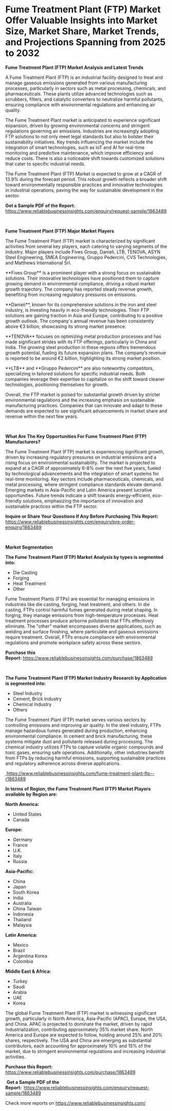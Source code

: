 <p><h1>Fume Treatment Plant (FTP) Market Offer Valuable Insights into Market Size, Market Share, Market Trends, and Projections Spanning from 2025 to 2032</h1></p><p><strong>Fume Treatment Plant (FTP) Market Analysis and Latest Trends</strong></p>
<p><p>A Fume Treatment Plant (FTP) is an industrial facility designed to treat and manage gaseous emissions generated from various manufacturing processes, particularly in sectors such as metal processing, chemicals, and pharmaceuticals. These plants utilize advanced technologies such as scrubbers, filters, and catalytic converters to neutralize harmful pollutants, ensuring compliance with environmental regulations and enhancing air quality.</p><p>The Fume Treatment Plant market is anticipated to experience significant expansion, driven by growing environmental concerns and stringent regulations governing air emissions. Industries are increasingly adopting FTP solutions to not only meet legal standards but also to bolster their sustainability initiatives. Key trends influencing the market include the integration of smart technologies, such as IoT and AI for real-time monitoring and predictive maintenance, which improve efficiency and reduce costs. There is also a noticeable shift towards customized solutions that cater to specific industrial needs.</p><p>The Fume Treatment Plant (FTP) Market is expected to grow at a CAGR of 13.9% during the forecast period. This robust growth reflects a broader shift toward environmentally responsible practices and innovative technologies in industrial operations, paving the way for sustainable development in the sector.</p></p>
<p><strong>Get a Sample PDF of the Report:&nbsp;</strong> <a href="https://www.reliablebusinessinsights.com/enquiry/request-sample/1863489?utm_campaign=2306&utm_medium=2&utm_source=Github&utm_content=ia&utm_term=12042025&utm_id=fume-treatment-plant-ftp">https://www.reliablebusinessinsights.com/enquiry/request-sample/1863489</a></p>
<p>&nbsp;</p>
<p><strong>Fume Treatment Plant (FTP) Major Market Players</strong></p>
<p><p>The Fume Treatment Plant (FTP) market is characterized by significant activities from several key players, each catering to varying segments of the industry. Major players include Fives Group, Danieli, LTB, TENOVA, ASYN Steel Engineering, SMEA Engineering, Gruppo Pedercini, CVS Technologies, and Matthews International Srl. </p><p>**Fives Group** is a prominent player with a strong focus on sustainable solutions. Their innovative technologies have positioned them to capture growing demand in environmental compliance, driving a robust market growth trajectory. The company has reported steady revenue growth, benefiting from increasing regulatory pressures on emissions. </p><p>**Danieli**, known for its comprehensive solutions in the iron and steel industry, is investing heavily in eco-friendly technologies. Their FTP solutions are gaining traction in Asia and Europe, contributing to a positive growth outlook. The company's annual revenue has been consistently above €3 billion, showcasing its strong market presence.</p><p>**TENOVA** focuses on optimizing metal production processes and has made significant strides with its FTP offerings, particularly in China and India. The growing steel production in these regions offers tremendous growth potential, fueling its future expansion plans. The company’s revenue is reported to be around €2 billion, highlighting its strong market position.</p><p>**LTB** and **Gruppo Pedercini** are also noteworthy competitors, specializing in tailored solutions for specific industrial needs. Both companies leverage their expertise to capitalize on the shift toward cleaner technologies, positioning themselves for growth.</p><p>Overall, the FTP market is poised for substantial growth driven by stricter environmental regulations and the increasing emphasis on sustainable manufacturing practices. Companies that can innovate and adapt to these demands are expected to see significant advancements in market share and revenue within the next few years.</p></p>
<p>&nbsp;</p>
<p><strong>What Are The Key Opportunities For Fume Treatment Plant (FTP) Manufacturers?</strong></p>
<p><p>The Fume Treatment Plant (FTP) market is experiencing significant growth, driven by increasing regulatory pressures on industrial emissions and a rising focus on environmental sustainability. The market is projected to expand at a CAGR of approximately 6-8% over the next five years, fueled by technological advancements and the integration of smart systems for real-time monitoring. Key sectors include pharmaceuticals, chemicals, and metal processing, where stringent compliance standards elevate demand. Emerging markets in Asia-Pacific and Latin America present lucrative opportunities. Future trends indicate a shift towards energy-efficient, eco-friendly solutions, emphasizing the importance of innovation and sustainable practices within the FTP sector.</p></p>
<p><strong>Inquire or Share Your Questions If Any Before Purchasing This Report:</strong> <a href="https://www.reliablebusinessinsights.com/enquiry/pre-order-enquiry/1863489?utm_campaign=2306&utm_medium=2&utm_source=Github&utm_content=ia&utm_term=12042025&utm_id=fume-treatment-plant-ftp">https://www.reliablebusinessinsights.com/enquiry/pre-order-enquiry/1863489</a></p>
<p>&nbsp;</p>
<p><strong>Market Segmentation</strong></p>
<p><strong>The Fume Treatment Plant (FTP) Market Analysis by types is segmented into:</strong></p>
<p><ul><li>Die Casting</li><li>Forging</li><li>Heat Treatment</li><li>Other</li></ul></p>
<p><p>Fume Treatment Plants (FTPs) are essential for managing emissions in industries like die casting, forging, heat treatment, and others. In die casting, FTPs control harmful fumes generated during metal shaping. In forging, they manage emissions from high-temperature processes. Heat treatment processes produce airborne pollutants that FTPs effectively eliminate. The "other" market encompasses diverse applications, such as welding and surface finishing, where particulate and gaseous emissions require treatment. Overall, FTPs ensure compliance with environmental regulations and promote workplace safety across these sectors.</p></p>
<p><strong>Purchase this Report:&nbsp;</strong><a href="https://www.reliablebusinessinsights.com/purchase/1863489?utm_campaign=2306&utm_medium=2&utm_source=Github&utm_content=ia&utm_term=12042025&utm_id=fume-treatment-plant-ftp">https://www.reliablebusinessinsights.com/purchase/1863489</a></p>
<p>&nbsp;</p>
<p><strong>The Fume Treatment Plant (FTP) Market Industry Research by Application is segmented into:</strong></p>
<p><ul><li>Steel Industry</li><li>Cement, Brick Industry</li><li>Chemical Industry</li><li>Others</li></ul></p>
<p><p>The Fume Treatment Plant (FTP) market serves various sectors by controlling emissions and improving air quality. In the steel industry, FTPs manage hazardous fumes generated during production, enhancing environmental compliance. In cement and brick manufacturing, these systems mitigate dust and pollutants released during processing. The chemical industry utilizes FTPs to capture volatile organic compounds and toxic gases, ensuring safe operations. Additionally, other industries benefit from FTPs by reducing harmful emissions, supporting sustainable practices and regulatory adherence across diverse applications.</p></p>
<p><a href="https://www.reliablebusinessinsights.com/fume-treatment-plant-ftp--r1863489?utm_campaign=2306&utm_medium=2&utm_source=Github&utm_content=ia&utm_term=12042025&utm_id=fume-treatment-plant-ftp">&nbsp;https://www.reliablebusinessinsights.com/fume-treatment-plant-ftp--r1863489</a></p>
<p><strong>In terms of Region, the Fume Treatment Plant (FTP) Market Players available by Region are:</strong></p>
<p>
    <p> <strong> North America: </strong>
        <ul>
            <li>United States</li>
            <li>Canada</li>
        </ul>
        </p> 
    <p> <strong> Europe: </strong>
        <ul>
            <li>Germany</li>
            <li>France</li>
            <li>U.K.</li>
            <li>Italy</li>
            <li>Russia</li>
        </ul>
        </p> 
    <p> <strong> Asia-Pacific: </strong>
        <ul>
            <li>China</li>
            <li>Japan</li>
            <li>South Korea</li>
            <li>India</li>
            <li>Australia</li>
            <li>China Taiwan</li>
            <li>Indonesia</li>
            <li>Thailand</li>
            <li>Malaysia</li>
        </ul>
        </p> 
    <p> <strong> Latin America: </strong>
        <ul>
            <li>Mexico</li>
            <li>Brazil</li>
            <li>Argentina Korea</li>
            <li>Colombia</li>
        </ul>
        </p> 
    <p> <strong> Middle East & Africa: </strong>
        <ul>
            <li>Turkey</li>
            <li>Saudi</li>
            <li>Arabia</li>
            <li>UAE</li>
            <li>Korea</li>
        </ul>
    </p>
    </p>
<p><p>The global Fume Treatment Plant (FTP) market is witnessing significant growth, particularly in North America, Asia-Pacific (APAC), Europe, the USA, and China. APAC is projected to dominate the market, driven by rapid industrialization, contributing approximately 35% market share. North America and Europe are expected to follow, holding around 25% and 20% shares, respectively. The USA and China are emerging as substantial contributors, each accounting for approximately 10% and 15% of the market, due to stringent environmental regulations and increasing industrial activities.</p></p>
<p><strong>Purchase this Report: </strong><a href="https://www.reliablebusinessinsights.com/purchase/1863489?utm_campaign=2306&utm_medium=2&utm_source=Github&utm_content=ia&utm_term=12042025&utm_id=fume-treatment-plant-ftp">https://www.reliablebusinessinsights.com/purchase/1863489</a></p>
<p>&nbsp;<strong>Get a Sample PDF of the Report:&nbsp;&nbsp;</strong><a href="https://www.reliablebusinessinsights.com/enquiry/request-sample/1863489?utm_campaign=2306&utm_medium=2&utm_source=Github&utm_content=ia&utm_term=12042025&utm_id=fume-treatment-plant-ftp">https://www.reliablebusinessinsights.com/enquiry/request-sample/1863489</a></p>
<p><strong></strong></p>
<p>Check more reports on <a href="https://www.reliablebusinessinsights.com/?utm_campaign=2306&utm_medium=2&utm_source=Github&utm_content=ia&utm_term=12042025&utm_id=fume-treatment-plant-ftp">https://www.reliablebusinessinsights.com/</a></p>